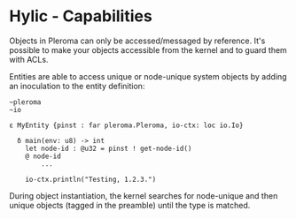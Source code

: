 # Hylic - Capabilities

Objects in Pleroma can only be accessed/messaged by reference.  It's possible to make your objects accessible from the kernel and to guard them with ACLs.

Entities are able to access unique or node-unique system objects by adding an inoculation to the entity definition:

```
~pleroma
~io

ε MyEntity {pinst : far pleroma.Pleroma, io-ctx: loc io.Io}

  δ main(env: u8) -> int
    let node-id : @u32 = pinst ! get-node-id()
    @ node-id
        ...
        
    io-ctx.println("Testing, 1.2.3.")
```

During object instantiation, the kernel searches for node-unique and then unique objects (tagged in the preamble) until the type is matched.
